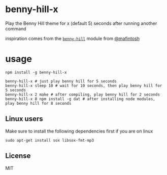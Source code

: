 # benny-hill-x
Play the Benny Hill theme for x (default 5) seconds after running another command

inspiration comes from the [`benny-hill`](https://www.npmjs.com/package/benny-hill) module from [@mafintosh](https://www.npmjs.com/~mafintosh)

# usage

```
npm install -g benny-hill-x

benny-hill-x # just play benny hill for 5 seconds
benny-hill-x sleep 10 # wait for 10 seconds, then play benny hill for 5 seconds
benny-hill-x 2 make # after compiling, play benny hill for 2 seconds
benny-hill-x 8 npm install -g dat # after installing node modules, play benny hill for 8 seconds
```

## Linux users

Make sure to install the following dependencies first if you are on linux

```
sudo apt-get install sox libsox-fmt-mp3
```

## License

MIT
